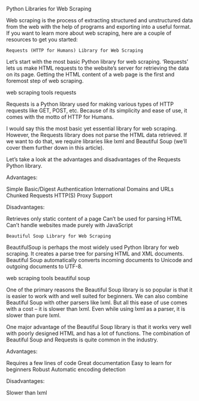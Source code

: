 Python Libraries for Web Scraping

Web scraping is the process of extracting structured and unstructured data from the web with the help of programs and exporting into a useful format. If you want to learn more about web scraping, here are a couple of resources to get you started:

    Requests (HTTP for Humans) Library for Web Scraping

Let’s start with the most basic Python library for web scraping. ‘Requests’ lets us make HTML requests to the website’s server for retrieving the data on its page. Getting the HTML content of a web page is the first and foremost step of web scraping.

web scraping tools requests

Requests is a Python library used for making various types of HTTP requests like GET, POST, etc. Because of its simplicity and ease of use, it comes with the motto of HTTP for Humans.

I would say this the most basic yet essential library for web scraping. However, the Requests library does not parse the HTML data retrieved. If we want to do that, we require libraries like lxml and Beautiful Soup (we’ll cover them further down in this article).

Let’s take a look at the advantages and disadvantages of the Requests Python library.

Advantages:

Simple
Basic/Digest Authentication
International Domains and URLs
Chunked Requests
HTTP(S) Proxy Support

Disadvantages:

Retrieves only static content of a page
Can’t be used for parsing HTML
Can’t handle websites made purely with JavaScript

    Beautiful Soup Library for Web Scraping

BeautifulSoup is perhaps the most widely used Python library for web scraping. It creates a parse tree for parsing HTML and XML documents. Beautiful Soup automatically converts incoming documents to Unicode and outgoing documents to UTF-8.

web scraping tools beautiful soup

One of the primary reasons the Beautiful Soup library is so popular is that it is easier to work with and well suited for beginners. We can also combine Beautiful Soup with other parsers like lxml. But all this ease of use comes with a cost – it is slower than lxml. Even while using lxml as a parser, it is slower than pure lxml.

One major advantage of the Beautiful Soup library is that it works very well with poorly designed HTML and has a lot of functions. The combination of Beautiful Soup and Requests is quite common in the industry.

Advantages:

Requires a few lines of code
Great documentation
Easy to learn for beginners
Robust
Automatic encoding detection

Disadvantages:

Slower than lxml
